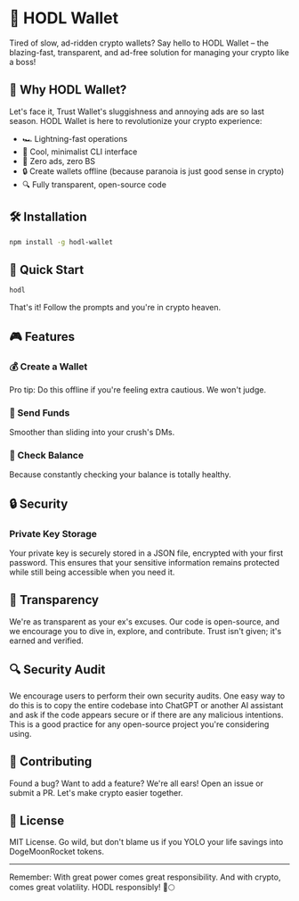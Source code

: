 # 🧊 HODL Wallet

Tired of slow, ad-ridden crypto wallets? Say hello to HODL Wallet – the blazing-fast, transparent, and ad-free solution for managing your crypto like a boss!

## 🚀 Why HODL Wallet?

Let's face it, Trust Wallet's sluggishness and annoying ads are so last season. HODL Wallet is here to revolutionize your crypto experience:

- 🏎️ Lightning-fast operations
- 🧊 Cool, minimalist CLI interface
- 🚫 Zero ads, zero BS
- 🔒 Create wallets offline (because paranoia is just good sense in crypto)
- 🔍 Fully transparent, open-source code

## 🛠️ Installation

```bash
npm install -g hodl-wallet
```

## 🚀 Quick Start

```bash
hodl
```

That's it! Follow the prompts and you're in crypto heaven.

## 🎮 Features

### 💰 Create a Wallet

Pro tip: Do this offline if you're feeling extra cautious. We won't judge.

### 💸 Send Funds

Smoother than sliding into your crush's DMs.

### 👀 Check Balance

Because constantly checking your balance is totally healthy.

## 🔒 Security

### Private Key Storage

Your private key is securely stored in a JSON file, encrypted with your first password. This ensures that your sensitive information remains protected while still being accessible when you need it.

## 🔬 Transparency

We're as transparent as your ex's excuses. Our code is open-source, and we encourage you to dive in, explore, and contribute. Trust isn't given; it's earned and verified.

## 🔍 Security Audit

We encourage users to perform their own security audits. One easy way to do this is to copy the entire codebase into ChatGPT or another AI assistant and ask if the code appears secure or if there are any malicious intentions. This is a good practice for any open-source project you're considering using.

## 🤝 Contributing

Found a bug? Want to add a feature? We're all ears! Open an issue or submit a PR. Let's make crypto easier together.

## 📜 License

MIT License. Go wild, but don't blame us if you YOLO your life savings into DogeMoonRocket tokens.

---

Remember: With great power comes great responsibility. And with crypto, comes great volatility. HODL responsibly! 🚀🌕
